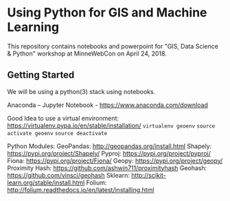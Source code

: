 # Using Python for GIS and Machine Learning

This repository contains notebooks and powerpoint for "GIS, Data Science &amp; Python" workshop at MinneWebCon on April 24, 2018.

## Getting Started

We will be using a python(3) stack using notebooks.

Anaconda – Jupyter Notebook - https://www.anaconda.com/download

Good Idea to use a virtual environment:
https://virtualenv.pypa.io/en/stable/installation/
```virtualenv geoenv```
```source activate geoenv```
```source deactivate```

Python Modules:
GeoPandas: http://geopandas.org/install.html
Shapely: https://pypi.org/project/Shapely/
Pyproj: https://pypi.org/project/pyproj/
Fiona: https://pypi.org/project/Fiona/
Geopy: https://pypi.org/project/geopy/
Proximity Hash: https://github.com/ashwin711/proximityhash
Geohash: https://github.com/vinsci/geohash
Sklearn: http://scikit-learn.org/stable/install.html
Folium: http://folium.readthedocs.io/en/latest/installing.html
